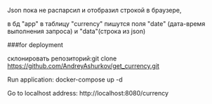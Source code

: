 Json пока не распарсил и отобразил строкой в браузере, 

в бд "app" в таблицу "currency" пишутся поля "date" (дата-время выполнения запроса) и "data"(строка из json)

###for deployment

склонировать репозиторий:git clone https://github.com/AndreyAshurkov/get_currency.git

Run application: docker-compose up -d

Go to localhost address: http://localhost:8080/currency
